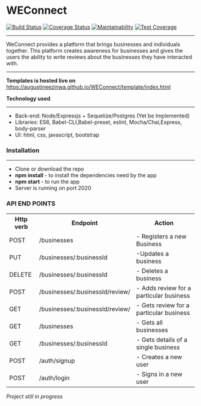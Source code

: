 # WEConnect

[![Build Status](https://travis-ci.org/augustineezinwa/WEConnect.svg?branch=ft-signup-endpoint-%23155587518)](https://travis-ci.org/augustineezinwa/WEConnect) [![Coverage Status](https://coveralls.io/repos/github/augustineezinwa/WEConnect/badge.svg?branch=ft-signup-endpoint-%23155587518)](https://coveralls.io/github/augustineezinwa/WEConnect?branch=ft-signup-endpoint-%23155587518) [![Maintainability](https://api.codeclimate.com/v1/badges/b84bdd1eb41438c74559/maintainability)](https://codeclimate.com/github/augustineezinwa/WEConnect/maintainability) [![Test Coverage](https://api.codeclimate.com/v1/badges/b84bdd1eb41438c74559/test_coverage)](https://codeclimate.com/github/augustineezinwa/WEConnect/test_coverage)

<hr>
WeConnect provides a platform that brings businesses and individuals together. This platform
creates awareness for businesses and gives the users the ability to write reviews about the
businesses they have interacted with.
<hr>

<b>Templates is hosted live on</b> https://augustineezinwa.github.io/WEConnect/template/index.html

<b>Technology used</b>
<hr>
<ul>
  <li>Back-end: Node/Expressjs + Sequelize/Postgres (Yet be Implemented)</li>
  <li>Libraries: ES6, Babel-CLI,Babel-preset, eslint, Mocha/Chai,Express, body-parser</li>
  <li>UI: html, css, javascript, bootstrap</li>
</ul>

<h3>Installation</h3>
<hr>
<ul>
    <li>Clone or download the repo</li>
    <li><b>npm install</b> - to install the dependencies need by the app</li>
    <li><b>npm start </b>- to run the app</li>
    <li>Server is running on port 2020</li>
</ul>

### API END POINTS
<table>
<tr><th>Http verb</th><th>Endpoint</th><th>Action</th></tr>
<tr> <td>POST</td> <td> /businesses </td> <td>- Registers a new Business </td></tr>
<tr> <td>PUT</td> <td>/businesses/:businessId </td><td>-Updates a business</td></tr>
<tr> <td>DELETE</td><td> /businesses/:businessId </td><td>- Deletes a business</td></tr>
<tr><td> POST </td><td>/businesses/:businessId/review/</td><td> - Adds review for a particular business</td></tr>
<tr> <td>GET </td><td>/businesses/:businessId/review/</td><td> - Gets review for a particular business</td><tr>
<tr><td>GET </td><td>/businesses </td><td>- Gets all businesses</td></tr>
<tr> <td>GET</td> <td>/businesses/:businessId</td><td> - Gets details of a single business</td></tr>
<tr><td> POST </td><td>/auth/signup </td><td>- Creates a new user</td></tr>
<tr><td> POST </td><td>/auth/login </td><td>- Signs in a new user</td></tr>
</table>
<i>Project still in progress</i>
